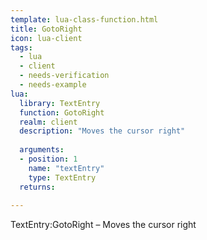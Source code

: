 ```yaml
---
template: lua-class-function.html
title: GotoRight
icon: lua-client
tags:
  - lua
  - client
  - needs-verification
  - needs-example
lua:
  library: TextEntry
  function: GotoRight
  realm: client
  description: "Moves the cursor right"
  
  arguments:
  - position: 1
    name: "textEntry"
    type: TextEntry
  returns:
    
---
```


<div class="lua__search__keywords">
TextEntry:GotoRight &#x2013; Moves the cursor right
</div>
